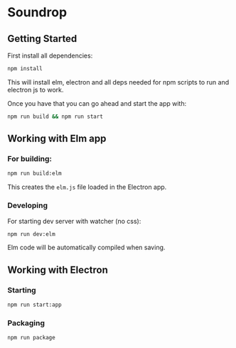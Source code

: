 # Soundrop

Getting Started
---------------

First install all dependencies:
```bash
npm install
```
This will install elm, electron and all deps needed for npm scripts to run and electron js to work.

Once you have that you can go ahead and start the app with:
```bash
npm run build && npm run start
```


Working with Elm app
-----------------------
### For building:

```bash
npm run build:elm
```
This creates the `elm.js` file loaded in the Electron app.

### Developing
For starting dev server with watcher (no css):

```bash
npm run dev:elm
```
Elm code will be automatically compiled when saving.

Working with Electron
------------

### Starting

```bash
npm run start:app
```
### Packaging

```bash
npm run package
```
